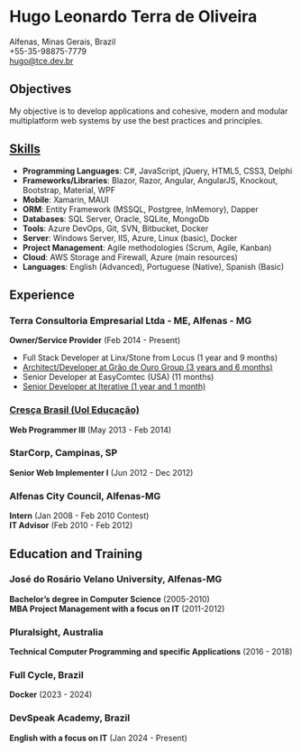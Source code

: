 ﻿# Hugo Leonardo Terra de Oliveira

Alfenas, Minas Gerais, Brazil  
+55-35-98875-7779  
<hugo@tce.dev.br>  

## Objectives

My objective is to develop applications and cohesive, modern and modular multiplatform web systems by use the best practices and principles.

## [Skills](https://github.com/hugomarshall/me/blob/main/project-skills.md)

- **Programming Languages**: C#, JavaScript, jQuery, HTML5, CSS3, Delphi
- **Frameworks/Libraries**: Blazor, Razor, Angular, AngularJS, Knockout, Bootstrap, Material, WPF
- **Mobile**: Xamarin, MAUI
- **ORM**: Entity Framework (MSSQL, Postgree, InMemory), Dapper
- **Databases**: SQL Server, Oracle, SQLite, MongoDb
- **Tools**: Azure DevOps, Git, SVN, Bitbucket, Docker
- **Server**: Windows Server, IIS, Azure, Linux (basic), Docker
- **Project Management**: Agile methodologies (Scrum, Agile, Kanban)
- **Cloud**: AWS Storage and Firewall, Azure (main resources)
- **Languages**: English (Advanced), Portuguese (Native), Spanish (Basic)

## Experience

### Terra Consultoria Empresarial Ltda - ME, Alfenas - MG

**Owner/Service Provider** (Feb 2014 - Present)

- Full Stack Developer at Linx/Stone from Locus (1 year and 9 months)
- [Architect/Developer at Grão de Ouro Group (3 years and 6 months)](https://github.com/hugomarshall/me/blob/main/project-skills.md#1-architectdeveloper-at-gr%C3%A3o-de-ouro-group)
- Senior Developer at EasyComtec (USA) (11 months)
- [Senior Developer at Iterative (1 year and 1 month)](https://github.com/hugomarshall/me/blob/main/project-skills.md#3-senior-fullstack-developer-at-iterative)

### [Cresça Brasil (Uol Educação)](https://github.com/hugomarshall/me/blob/main/project-skills.md#2-senior-web-developer-at-cres%C3%A7a-brasil-owned-by-uol-education)

**Web Programmer III** (May 2013 - Feb 2014)

### StarCorp, Campinas, SP

**Senior Web Implementer I** (Jun 2012 - Dec 2012)

### Alfenas City Council, Alfenas-MG

**Intern** (Jan 2008 - Feb 2010 Contest)  
**IT Advisor** (Feb 2010 - Feb 2012)

## Education and Training

### José do Rosário Velano University, Alfenas-MG

**Bachelor’s degree in Computer Science** (2005-2010)  
**MBA Project Management with a focus on IT** (2011-2012)

### Pluralsight, Australia

**Technical Computer Programming and specific Applications** (2016 - 2018)

### Full Cycle, Brazil

**Docker** (2023 - 2024)

### DevSpeak Academy, Brazil

**English with a focus on IT** (Jan 2024 - Present)
